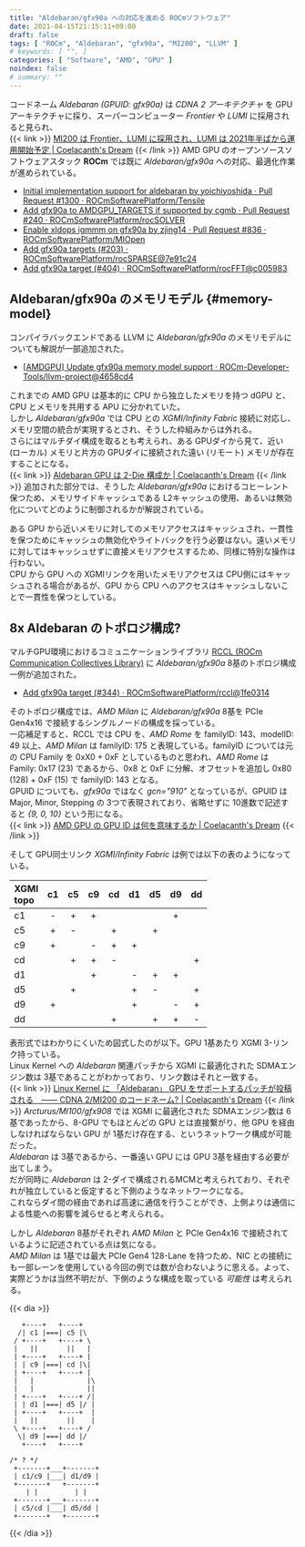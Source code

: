 ```yaml
---
title: "Aldebaran/gfx90a への対応を進める ROCmソフトウェア"
date: 2021-04-15T21:15:11+09:00
draft: false
tags: [ "ROCm", "Aldebaran", "gfx90a", "MI200", "LLVM" ]
# keywords: [ "", ]
categories: [ "Software", "AMD", "GPU" ]
noindex: false
# summary: ""
---
```


コードネーム *Aldebaran (GPUID: gfx90a)* は *CDNA 2 アーキテクチャ* を GPUアーキテクチャに採り、スーパーコンピューター *Frontier* や *LUMI* に採用されると見られ、  
{{< link >}} [MI200 は Frontier、LUMI に採用され、LUMI は 2021年半ばから運用開始予定 | Coelacanth's Dream](/posts/2021/02/22/mi200-hpc-system/) {{< /link >}}
AMD GPU のオープンソースソフトウェアスタック **ROCm** では既に *Aldebaran/gfx90a* への対応、最適化作業が進められている。  

 * [Initial implementation support for aldebaran by yoichiyoshida · Pull Request #1300 · ROCmSoftwarePlatform/Tensile](https://github.com/ROCmSoftwarePlatform/Tensile/pull/1300)
 * [Add gfx90a to AMDGPU_TARGETS if supported by cgmb · Pull Request #240 · ROCmSoftwarePlatform/rocSOLVER](https://github.com/ROCmSoftwarePlatform/rocSOLVER/pull/240)
 * [Enable xldops igmmm on gfx90a by zjing14 · Pull Request #836 · ROCmSoftwarePlatform/MIOpen](https://github.com/ROCmSoftwarePlatform/MIOpen/pull/836)
 * [Add gfx90a targets (#203) · ROCmSoftwarePlatform/rocSPARSE@7e91c24](https://github.com/ROCmSoftwarePlatform/rocSPARSE/commit/7e91c24f3decb314b0fdf13d4dd3ec7fd7ec7bd6)
 * [Add gfx90a target (#404) · ROCmSoftwarePlatform/rocFFT@c005983](https://github.com/ROCmSoftwarePlatform/rocFFT/commit/c00598360d340ea85b52ae3fe6c9b4228964f651)

## Aldebaran/gfx90a のメモリモデル {#memory-model}

コンパイラバックエンドである LLVM に *Aldebaran/gfx90a* のメモリモデルについても解説が一部追加された。  

 * [[AMDGPU] Update gfx90a memory model support · ROCm-Developer-Tools/llvm-project@4658cd4](https://github.com/ROCm-Developer-Tools/llvm-project/commit/4658cd4c18ba73257a8642fd757c2124ad840204)

これまでの AMD GPU は基本的に CPU から独立したメモリを持つ dGPU と、CPU とメモリを共用する APU に分かれていた。  
しかし *Aldebaran/gfx90a* では CPU との *XGMI/Infinity Fabric* 接続に対応し、メモリ空間の統合が実現するとされ、そうした枠組みからは外れる。  
さらにはマルチダイ構成を取るとも考えられ、ある GPUダイから見て、近い (ローカル) メモリと片方の GPUダイに接続された遠い (リモート) メモリが存在することになる。  
{{< link >}} [Aldebaran GPU は 2-Die 構成か | Coelacanth's Dream](/posts/2021/03/05/amd-aldebaran-2die-mcm/) {{< /link >}}
追加された部分では、そうした *Aldebaran/gfx90a* におけるコヒーレント保つため、メモリサイドキャッシュである L2キャッシュの使用、あるいは無効化についてどのように制御されるかが解説されている。  

ある GPU から近いメモリに対してのメモリアクセスはキャッシュされ、一貫性を保つためにキャッシュの無効化やライトバックを行う必要はない。遠いメモリに対してはキャッシュせずに直接メモリアクセスするため、同様に特別な操作は行わない。  
CPU から GPU への XGMIリンクを用いたメモリアクセスは CPU側にはキャッシュされる場合があるが、GPU から CPU へのアクセスはキャッシュしないことで一貫性を保つとしている。  

## 8x Aldebaran のトポロジ構成? 

マルチGPU環境におけるコミュニケーションライブラリ [RCCL (ROCm Communication Collectives Library)](https://github.com/ROCmSoftwarePlatform/rccl) に *Aldebaran/gfx90a* 8基のトポロジ構成一例が追加された。  

 * [Add gfx90a target (#344) · ROCmSoftwarePlatform/rccl@1fe0314](https://github.com/ROCmSoftwarePlatform/rccl/commit/1fe031402a044e3cc4652d11d512015b5c426810)

そのトポロジ構成では、*AMD Milan* に *Aldebaran/gfx90a* 8基を PCIe Gen4x16 で接続するシングルノードの構成を採っている。  
一応補足すると、RCCL では CPU を、*AMD Rome* を familyID: 143、modelID: 49 以上、*AMD Milan* は familyID: 175 と表現している。familyID については元の CPU Family を 0xX0 + 0xF としているものと思われ、*AMD Rome* は Family: 0x17 (23) であるから、0x8 と 0xF に分解、オフセットを追加し 0x80 (128) + 0xF (15) で familyID: 143 となる。  
GPUID についても、*gfx90a* ではなく *gcn="910"* となっているが、GPUID は Major, Minor, Stepping の 3つで表現されており、省略せずに 10進数で記述すると *{9, 0, 10}* という形になる。  
{{< link >}} [AMD GPU の GPU ID は何を意味するか | Coelacanth's Dream](/posts/2020/06/22/amdgpu-gpuid-mean/) {{< /link >}}

そして GPU同士リンク *XGMI/Infinity Fabric* は例では以下の表のようになっている。  

| XGMI<br>topo | c1 | c5 | c9 | cd | d1 | d5 | d9 | dd |
| :--  |:--:|:--:|:--:|:--:|:--:|:--:|:--:|:--:|
| c1   |  - | +  | +  |    |    |    |  + |    |
| c5   | +  | -  |    |  + |    | +  |    |    |
| c9   | +  |    |  - |  + |  + |    |    |    |
| cd   |    | +  | +  |  - |    |    |    | +  |
| d1   |    |    | +  |    | -  | +  |  + |    |
| d5   |    | +  |    |    | +  | -  |    | +  |
| d9   | +  |    |    |    | +  |    |  - | +  |
| dd   |    |    |    | +  |    | +  |  + | -  |

表形式ではわかりにくいため図式したのが以下。GPU 1基あたり XGMI 3-リンク持っている。  
Linux Kernel への *Aldebaran* 関連パッチから XGMI に最適化された SDMAエンジン数は 3基であることがわかっており、リンク数はそれと一致する。  
{{< link >}} [Linux Kernel に 「Aldebaran」 GPU をサポートするパッチが投稿される　―― CDNA 2/MI200 のコードネーム? | Coelacanth's Dream](/posts/2021/02/25/amd-aldebaran-gpu/#sdma) {{< /link >}}
*Arcturus/MI100/gfx908* では XGMI に最適化された SDMAエンジン数は 6基であったから、8-GPU でもほとんどの GPU とは直接繋がり、他 GPU を経由しなければならない GPU が 1基だけ存在する、というネットワーク構成が可能だった。  
*Aldebaran* は 3基であるから、一番遠い GPU には GPU 3基を経由する必要が出てしまう。  
だが同時に *Aldebaran* は 2-ダイで構成されるMCMと考えられており、それぞれが独立していると仮定すると下側のようなネットワークになる。  
これならダイ間の経由であれば高速に通信を行うことができ、上側よりは通信による性能への影響を減らせると考えられる。  

しかし *Aldebaran* 8基がそれぞれ *AMD Milan* と PCIe Gen4x16 で接続されているように記述されている点は気になる。  
*AMD Milan* は 1基では最大 PCIe Gen4 128-Lane を持つため、NIC との接続にも一部レーンを使用している今回の例では数が合わないように思える。よって、実際どうかは当然不明だが、下側のような構成を取っている *可能性* は考えられる。  


{{< dia >}}
```
   +----+   +----+  
  /| c1 |===| c5 |\ 
 / +----+   +----+ \ 
 |   ||       ||   | 
 | +----+   +----+ | 
 | | c9 |===| cd |\| 
 | +----+   +----+ | 
 |   |             |\
 |   |             ||
 | +----+   +----+ /|
 | | d1 |===| d5 |/ |
 | +----+   +----+  |
 |   ||       ||    |
 \ +----+   +----+ / 
  \| d9 |===| dd |/ 
   +----+   +----+   

/* ? */
 +-------+___+-------+
 | c1/c9 |___| d1/d9 |
 +-------+   +-------+
    | |         | |
 +-------+___+-------+
 | c5/cd |___| d5/dd |
 +-------+   +-------+
```
{{< /dia >}}

